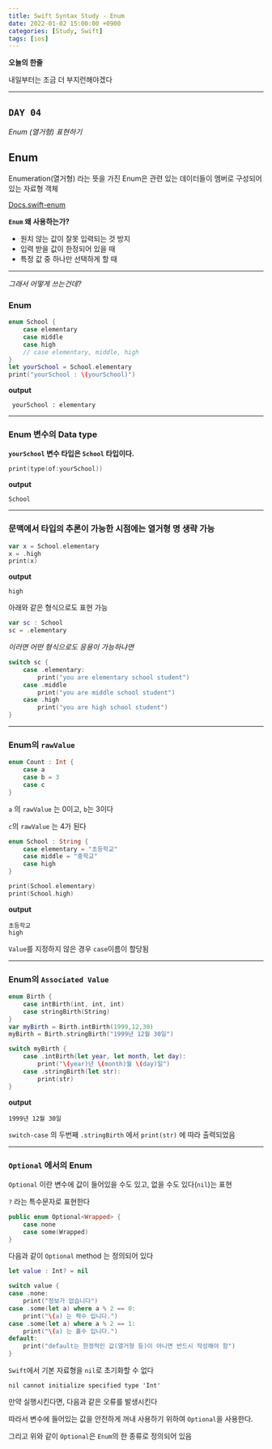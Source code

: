 ```yaml
---
title: Swift Syntax Study - Enum
date: 2022-01-02 15:00:00 +0900
categories: [Study, Swift]
tags: [ios]
---
```


**오늘의 한줄**

내일부터는 조금 더 부지런해야겠다

---

## `DAY 04`
*Enum (열거형) 표현하기*


## **Enum**

Enumeration(열거형) 라는 뜻을 가진 Enum은 관련 있는 데이터들이 멤버로 구성되어 있는 자료형 객체

[Docs.swift-enum](https://docs.swift.org/swift-book/LanguageGuide/Enumerations.html)


__`Enum` 왜 사용하는가?__

- 원치 않는 값이 잘못 입력되는 것 방지
- 입력 받을 값이 한정되어 있을 때
- 특정 값 중 하나만 선택하게 할 때


---

*그래서 어떻게 쓰는건데?*
### **Enum**

```swift
enum School {
    case elementary
    case middle
    case high
    // case elementary, middle, high
}
let yourSchool = School.elementary
print("yourSchool : \(yourSchool)")
```

 
 **output**
```
 yourSchool : elementary
 ```

---

### **Enum 변수의 Data type**

**`yourSchool` 변수 타입은 `School` 타입이다.**

```swift
print(type(of:yourSchool))
```
**output**
```
School
```

---

### **문맥에서 타입의 추론이 가능한 시점에는 열거형 명 생략 가능**


```swift
var x = School.elementary
x = .high
print(x)
```

**output**
```
high
```

아래와 같은 형식으로도 표현 가능

```swift
var sc : School
sc = .elementary
```

*이러면 어떤 형식으로도 응용이 가능하냐면*
```swift
switch sc {
    case .elementary:
        print("you are elementary school student")
    case .middle
        print("you are middle school student")
    case .high
        print("you are high school student")
}
```

---

### **Enum의 `rawValue`**

```swift
enum Count : Int {
    case a
    case b = 3
    case c
}
```
`a` 의 `rawValue` 는 0이고, `b`는 3이다

`c`의 `rawValue` 는 4가 된다

```swift
enum School : String {
    case elementary = "초등학교"
    case middle = "중학교"
    case high
}

print(School.elementary)
print(School.high)
```

**output**

```
초등학교
high
```
`Value`를 지정하지 않은 경우 `case`이름이 할당됨

---

### **Enum의 `Associated Value`**

```swift
enum Birth {
    case intBirth(int, int, int)
    case stringBirth(String)
}
var myBirth = Birth.intBirth(1999,12,30)
myBirth = Birth.stringBirth("1999년 12월 30일")

switch myBirth {
    case .intBirth(let year, let month, let day):
        print("\(year)년 \(month)월 \(day)일")
    case .stringBirth(let str):
        print(str)
}
```

**output**

```
1999년 12월 30일
```

`switch-case` 의 두번째 `.stringBirth` 에서 `print(str)` 에 따라 출력되었음

---

### **`Optional`** 에서의 Enum

`Optional` 이란 변수에 값이 들어있을 수도 있고, 없을 수도 있다(`nil`)는 표현

`?` 라는 특수문자로 표현한다

```swift
public enum Optional<Wrapped> {
    case none
    case some(Wrapped)
}
```

다음과 같이 `Optional` method 는 정의되어 있다

```swift
let value : Int? = nil

switch value {
case .none:
    print("정보가 없습니다")
case .some(let a) where a % 2 == 0:
    print("\(a) 는 짝수 입니다.")
case .some(let a) where a % 2 == 1:
    print("\(a) 는 홀수 입니다.")
default:
    print("default는 한정적인 값(열거형 등)이 아니면 반드시 작성해야 함")
}
```

`Swift`에서 기본 자료형을 `nil`로 초기화할 수 없다

```
nil cannot initialize specified type 'Int'
```

만약 실행시킨다면, 다음과 같은 오류를 발생시킨다

따라서 변수에 들어있는 값을 안전하게 꺼내 사용하기 위하여 `Optional`을 사용한다.

그리고 위와 같이 `Optional`은 `Enum`의 한 종류로 정의되어 있음
